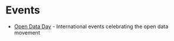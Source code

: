 # Events

- [Open Data Day](http://opendataday.org) - International events celebrating the open data movement